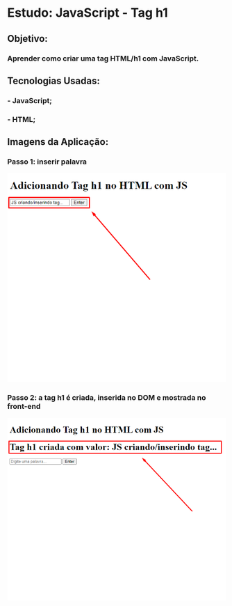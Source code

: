 # Estudo: JavaScript - Tag h1

## Objetivo: 

### Aprender como criar uma tag HTML/h1 com JavaScript.

## Tecnologias Usadas:

### - JavaScript;

### - HTML;

## Imagens da Aplicação:

### Passo 1: inserir palavra
![alt text](https://github.com/lucianonevesln/javascript_estudo_criar_tag_h1/blob/main/img0.png)

### Passo 2: a tag h1 é criada, inserida no DOM e mostrada no front-end
![alt text](https://github.com/lucianonevesln/javascript_estudo_criar_tag_h1/blob/main/img1.png)
